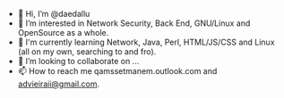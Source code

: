 - 👋 Hi, I’m @daedallu
- 👀 I’m interested in Network Security, Back End, GNU/Linux and OpenSource as a whole.
- 🌱 I'm currently learning Network, Java, Perl, HTML/JS/CSS and Linux (all on my own, searching to and fro).
- 💞️ I’m looking to collaborate on ...
- 📫 How to reach me qamssetmanem.outlook.com and advieiraii@gmail.com.

<!---I'm just a beginner and curious at IT, fascinated by technology and programming languages, Network Security (despite being very, very newbie to it). With a special love for "Linuxverse", since this was my the point of entry in this world (thanks AntiX Linux!!!). 

--->
